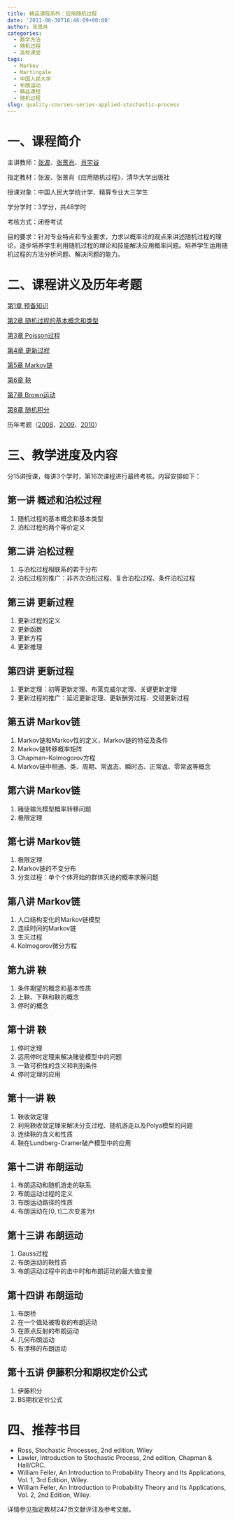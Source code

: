 ```yaml
---
title: 精品课程系列：应用随机过程
date: '2011-06-30T16:46:09+00:00'
author: 张景肖
categories:
  - 数学方法
  - 随机过程
  - 高校课堂
tags:
  - Markov
  - Martingale
  - 中国人民大学
  - 布朗运动
  - 精品课程
  - 随机过程
slug: quality-courses-series-applied-stochastic-process
---
```


# 一、课程简介

主讲教师：[张波](http://www.jingjiluntan.com/a/jiaoxuetuandui/jiaoyanshi/2011/0219/121.html)、[张景肖](http://www.jingjiluntan.com/a/jiaoxuetuandui/jiaoyanshi/2011/0219/125.html)、[肖宇谷](http://www.jingjiluntan.com/a/jiaoxuetuandui/jiaoyanshi/2011/0215/68.html?1297946806)

指定教材：张波、张景肖《应用随机过程》，清华大学出版社

授课对象：中国人民大学统计学、精算专业大三学生

学分学时：3学分，共48学时

考核方式：闭卷考试

目的要求：针对专业特点和专业要求，力求以概率论的观点来讲述随机过程的理论，逐步培养学生利用随机过程的理论和技能解决应用概率问题。培养学生运用随机过程的方法分析问题、解决问题的能力。

<!--more-->

# 二、课程讲义及历年考题

[第1章 预备知识](https://uploads.cosx.org/wp-content/uploads/2011/06/%E7%AC%AC1%E7%AB%A0-%E9%A2%84%E5%A4%87%E7%9F%A5%E8%AF%86.pdf)
  
[第2章 随机过程的基本概念和类型](https://uploads.cosx.org/wp-content/uploads/2011/06/%E7%AC%AC2%E7%AB%A0-%E9%9A%8F%E6%9C%BA%E8%BF%87%E7%A8%8B%E7%9A%84%E5%9F%BA%E6%9C%AC%E6%A6%82%E5%BF%B5%E5%92%8C%E7%B1%BB%E5%9E%8B.pdf)
  
[第3章 Poisson过程](https://uploads.cosx.org/wp-content/uploads/2011/06/%E7%AC%AC3%E7%AB%A0-Poisson%E8%BF%87%E7%A8%8B.pdf)
  
[第4章 更新过程](https://uploads.cosx.org/wp-content/uploads/2011/06/%E7%AC%AC4%E7%AB%A0-%E6%9B%B4%E6%96%B0%E8%BF%87%E7%A8%8B.pdf)
  
[第5章 Markov链](https://uploads.cosx.org/wp-content/uploads/2011/06/%E7%AC%AC5%E7%AB%A0-Markov%E9%93%BE.pdf)
  
[第6章 鞅](https://uploads.cosx.org/wp-content/uploads/2011/06/%E7%AC%AC6%E7%AB%A0-%E9%9E%85.pdf)
  
[第7章 Brown运动](https://uploads.cosx.org/wp-content/uploads/2011/06/%E7%AC%AC7%E7%AB%A0-Brown%E8%BF%90%E5%8A%A8.pdf)
  
[第8章 随机积分](https://uploads.cosx.org/wp-content/uploads/2011/06/%E7%AC%AC8%E7%AB%A0-%E9%9A%8F%E6%9C%BA%E7%A7%AF%E5%88%86.pdf)
  
历年考题（[2008](https://uploads.cosx.org/wp-content/uploads/2011/06/2008+%E5%BA%94%E7%94%A8%E9%9A%8F%E6%9C%BA%E8%BF%87%E7%A8%8B%E8%80%83%E9%A2%98.pdf)、[2009](https://uploads.cosx.org/wp-content/uploads/2011/06/%E5%BA%94%E7%94%A8%E9%9A%8F%E6%9C%BA%E8%BF%87%E7%A8%8B1.doc)、[2010](https://uploads.cosx.org/wp-content/uploads/2011/06/2010+%E5%BA%94%E7%94%A8%E9%9A%8F%E6%9C%BA%E8%BF%87%E7%A8%8B%E8%80%83%E9%A2%98.pdf)）

# 三、教学进度及内容

分15讲授课，每讲3个学时，第16次课程进行最终考核。内容安排如下：

## 第一讲 概述和泊松过程

  1. 随机过程的基本概念和基本类型
  2. 泊松过程的两个等价定义

## 第二讲 泊松过程

  1. 与泊松过程相联系的若干分布
  2. 泊松过程的推广：非齐次泊松过程、复合泊松过程、条件泊松过程

## 第三讲 更新过程

  1. 更新过程的定义
  2. 更新函数
  3. 更新方程
  4. 更新推理

## 第四讲 更新过程

  1. 更新定理：初等更新定理、布莱克威尔定理、关键更新定理
  2. 更新过程的推广：延迟更新定理、更新酬劳过程、交错更新过程

## 第五讲 Markov链

  1. Markov链和Markov性的定义，Markov链的特征及条件
  2. Markov链转移概率矩阵
  3. Chapman–Kolmogorov方程
  4. Markov链中相通、类、周期、常返态、瞬时态、正常返、零常返等概念

## 第六讲 Markov链

  1. 赌徒输光模型概率转移问题
  2. 极限定理

## 第七讲 Markov链

  1. 极限定理
  2. Markov链的不变分布
  3. 分支过程：单个个体开始的群体灭绝的概率求解问题

## 第八讲 Markov链

  1. 人口结构变化的Markov链模型
  2. 连续时间的Markov链
  3. 生灭过程
  4. Kolmogorov微分方程

## 第九讲 鞅

  1. 条件期望的概念和基本性质
  2. 上鞅、下鞅和鞅的概念
  3. 停时的概念

## 第十讲 鞅

  1. 停时定理
  2. 运用停时定理来解决赌徒模型中的问题
  3. 一致可积性的含义和判别条件
  4. 停时定理的应用

## 第十一讲 鞅

  1. 鞅收敛定理
  2. 利用鞅收敛定理来解决分支过程、随机游走以及Polya模型的问题
  3. 连续鞅的含义和性质
  4. 鞅在Lundberg-Cramer破产模型中的应用

## 第十二讲 布朗运动

  1. 布朗运动和随机游走的联系
  2. 布朗运动过程的定义
  3. 布朗运动路径的性质
  4. 布朗运动在[0, t]二次变差为t

## 第十三讲 布朗运动

  1. Gauss过程
  2. 布朗运动的鞅性质
  3. 布朗运动过程中的击中时和布朗运动的最大值变量

## 第十四讲 布朗运动

  1. 布朗桥
  2. 在一个值处被吸收的布朗运动
  3. 在原点反射的布朗运动
  4. 几何布朗运动
  5. 有漂移的布朗运动

## 第十五讲 伊藤积分和期权定价公式

  1. 伊藤积分
  2. BS期权定价公式

# 四、推荐书目

  * Ross, Stochastic Processes, 2nd edition, Wiley
  * Lawler, Introduction to Stochastic Process, 2nd edition, Chapman & Hall/CRC.
  * William Feller, An Introduction to Probability Theory and Its Applications, Vol. 1, 3rd Edition, Wiley.
  * William Feller, An Introduction to Probability Theory and Its Applications, Vol. 2, 2nd Edition, Wiley.

详情参见指定教材247页文献评注及参考文献。
